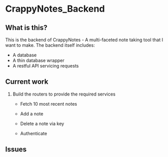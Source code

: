 # CrappyNotes_Backend

## What is this?
This is the backend of CrappyNotes - A multi-faceted note taking tool that I want to make. 
The backend itself includes:
- A database
- A thin database wrapper
- A restful API servicing requests

## Current work
1. Build the routers to provide the required services
    - Fetch 10 most recent notes
    - Add a note
    - Delete a note via key



    - Authenticate

## Issues